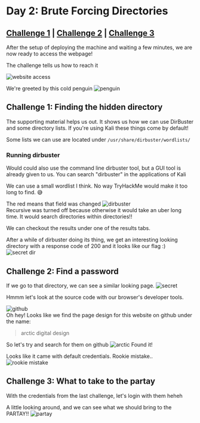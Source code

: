 # Day 2: Brute Forcing Directories

## [Challenge 1](#challenge-1-finding-the-hidden-directory) | [Challenge 2](#challenge-2-find-a-password) | [Challenge 3](#challenge-3-what-to-take-to-the-partay)

After the setup of deploying the machine and waiting a few minutes, we are now ready to access the webpage!

The challenge tells us how to reach it

![website access](https://i.imgur.com/eDBZ9KV.png)

We're greeted by this cold penguin
![penguin](https://i.imgur.com/aWt5pSf.png)

## Challenge 1: Finding the hidden directory

The supporting material helps us out. It shows us how we can use DirBuster and some directory lists. If you're using Kali these things come by default!

Some lists we can use are located under
`/usr/share/dirbuster/wordlists/`

### Running dirbuster

Would could also use the command line dirbuster tool, but a GUI tool is already given to us.
You can search "dirbuster" in the applications of Kali

We can use a small wordlist I think. No way TryHackMe would make it too long to find.
😅

The red means that field was changed
![dirbuster](https://i.imgur.com/kX7wDZZ.png)\
Recursive was turned off because otherwise it would take an uber long time. It would search directories within directories!!

We can checkout the results under one of the results tabs.

After a while of dirbuster doing its thing, we get an interesting looking directory with a response code of 200 and it looks like our flag :)
![secret dir](https://i.imgur.com/IEbk8HG.png)

## Challenge 2: Find a password

If we go to that directory, we can see a similar looking page.
![secret](https://i.imgur.com/MBS8Qig.png)

Hmmm let's look at the source code with our browser's developer tools.

![github](https://i.imgur.com/CUtUuOT.png)\
Oh hey! Looks like we find the page design for this website on github under the name:
> arctic digital design

So let's try and search for them on github
![arctic](https://i.imgur.com/H2AaBR1.png)
Found it!

Looks like it came with default credentials. Rookie mistake..
![rookie mistake](https://i.imgur.com/bBUmzaB.png)

## Challenge 3: What to take to the partay

With the credentials from the last challenge, let's login with them heheh

A little looking around, and we can see what we should bring to the PARTAY!!
![partay](https://i.imgur.com/MfclTZt.png)
